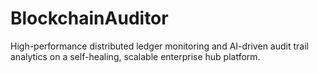 # BlockchainAuditor
High-performance distributed ledger monitoring and AI-driven audit trail analytics on a self-healing, scalable enterprise hub platform.
